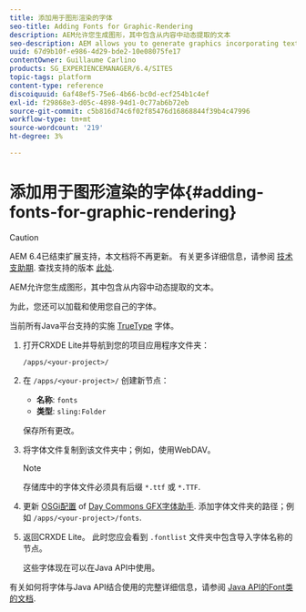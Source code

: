 ```yaml
---
title: 添加用于图形渲染的字体
seo-title: Adding Fonts for Graphic-Rendering
description: AEM允许您生成图形，其中包含从内容中动态提取的文本
seo-description: AEM allows you to generate graphics incorporating text dynamically taken from your content
uuid: 67d9b10f-e986-4d29-bde2-10e08075fe17
contentOwner: Guillaume Carlino
products: SG_EXPERIENCEMANAGER/6.4/SITES
topic-tags: platform
content-type: reference
discoiquuid: 6af48ef5-75e6-4b66-bc0d-ecf254b1c4ef
exl-id: f29868e3-d05c-4898-94d1-0c77ab6b72eb
source-git-commit: c5b816d74c6f02f85476d16868844f39b4c47996
workflow-type: tm+mt
source-wordcount: '219'
ht-degree: 3%

---
```


# 添加用于图形渲染的字体{#adding-fonts-for-graphic-rendering}

>[!CAUTION]
>
>AEM 6.4已结束扩展支持，本文档将不再更新。 有关更多详细信息，请参阅 [技术支助期](https://helpx.adobe.com/cn/support/programs/eol-matrix.html). 查找支持的版本 [此处](https://experienceleague.adobe.com/docs/).

AEM允许您生成图形，其中包含从内容中动态提取的文本。

为此，您还可以加载和使用您自己的字体。

当前所有Java平台支持的实施 [TrueType](https://en.wikipedia.org/wiki/Truetype) 字体。

1. 打开CRXDE Lite并导航到您的项目应用程序文件夹：

   `/apps/<your-project>/`

1. 在 `/apps/<your-project>/` 创建新节点：

   * **名称**: `fonts`
   * **类型**: `sling:Folder`

   保存所有更改。

1. 将字体文件复制到该文件夹中；例如，使用WebDAV。

   >[!NOTE]
   >
   >存储库中的字体文件必须具有后缀 `*.ttf` 或 `*.TTF`.

1. 更新 [OSGi配置](/help/sites-deploying/configuring-osgi.md) of [Day Commons GFX字体助手](/help/sites-deploying/osgi-configuration-settings.md). 添加字体文件夹的路径；例如 `/apps/<your-project>/fonts`.

1. 返回CRXDE Lite。 此时您应会看到 `.fontlist` 文件夹中包含导入字体名称的节点。

   这些字体现在可以在Java API中使用。

有关如何将字体与Java API结合使用的完整详细信息，请参阅 [Java API的Font类的文档](https://download.oracle.com/javase/6/docs/api/java/awt/Font.html).
